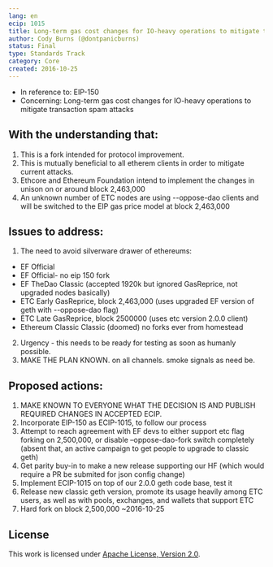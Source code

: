```yaml
---
lang: en
ecip: 1015
title: Long-term gas cost changes for IO-heavy operations to mitigate transaction spam attacks
author: Cody Burns (@dontpanicburns)
status: Final
type: Standards Track
category: Core
created: 2016-10-25
---
```


* In reference to: EIP-150
* Concerning: Long-term gas cost changes for IO-heavy operations to
  mitigate transaction spam attacks

## With the understanding that:

1. This is a fork intended for protocol improvement.
2. This is mutually beneficial to all etherem clients in order to mitigate current attacks.
3. Ethcore and Ethereum Foundation intend to implement the changes in
   unison on or around block 2,463,000
4. An unknown number of ETC nodes are using --oppose-dao clients and
   will be switched to the EIP gas price model at block 2,463,000

## Issues to address:

1. The need to avoid silverware drawer of ethereums:
  * EF Official
  * EF Official- no eip 150 fork
  * EF TheDao Classic (accepted 1920k but ignored GasReprice, not upgraded nodes basically)
  * ETC Early GasReprice, block 2,463,000 (uses upgraded EF version of geth with --oppose-dao flag)
  * ETC Late GasReprice, block 2500000 (uses etc version 2.0.0 client)
  * Ethereum Classic Classic (doomed) no forks ever from homestead
2. Urgency - this needs to be ready for testing as soon as humanly possible.
3. MAKE THE PLAN KNOWN. on all channels. smoke signals as need be.

## Proposed actions:

1. MAKE KNOWN TO EVERYONE WHAT THE DECISION IS AND PUBLISH REQUIRED CHANGES IN ACCEPTED ECIP. 
2. Incorporate EIP-150 as ECIP-1015, to follow our process
3. Attempt to reach agreement with EF devs to either support etc flag forking on 2,500,000, or disable –oppose-dao-fork switch completely (absent that, an active campaign to get people to upgrade to classic geth)
4. Get parity buy-in to make a new release supporting our HF (which would require a PR be submited for json config change)
5. Implement ECIP-1015 on top of our 2.0.0 geth code base, test it
6. Release new classic geth version, promote its usage heavily among ETC users, as well as with pools, exchanges, and wallets that support ETC
7. Hard fork on block 2,500,000 ~2016-10-25

## License

This work is licensed under [Apache License, Version
2.0](http://www.apache.org/licenses/).
